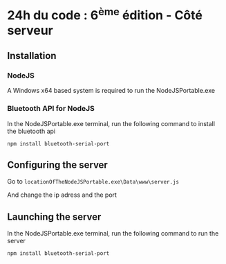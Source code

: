 # 24h du code : 6<sup>ème</sup> édition - Côté serveur

## Installation
### NodeJS
A Windows x64 based system is required to run the NodeJSPortable.exe

### Bluetooth API for NodeJS
In the NodeJSPortable.exe terminal, run the following command to install the bluetooth api

`npm install bluetooth-serial-port`

## Configuring the server
Go to `locationOfTheNodeJSPortable.exe\Data\www\server.js`

And change the ip adress and the port

## Launching the server
In the NodeJSPortable.exe terminal, run the following command to run the server

`npm install bluetooth-serial-port`
